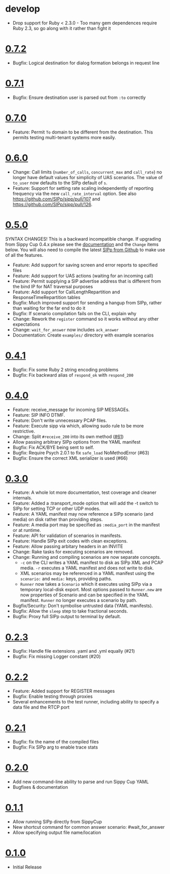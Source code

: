 # develop
  * Drop support for Ruby < 2.3.0 - Too many gem dependences require Ruby 2.3, so go along with it rather than fight it

# [0.7.2](https://github.com/mojolingo/sippy_cup/compare/v0.7.1...v0.7.2)
  * Bugfix: Logical destination for dialog formation belongs in request line

# [0.7.1](https://github.com/mojolingo/sippy_cup/compare/v0.7.0...v0.7.1)
  * Bugfix: Ensure destination user is parsed out from `:to` correctly

# [0.7.0](https://github.com/mojolingo/sippy_cup/compare/v0.6.0...v0.7.0)
  * Feature: Permit `To` domain to be different from the destination. This permits testing multi-tenant systems more easily.

# [0.6.0](https://github.com/mojolingo/sippy_cup/compare/v0.5.0...v0.6.0)
  * Change: Call limits (`number_of_calls`, `concurrent_max` and `call_rate`) no longer have default values for simplicity of UAS scenarios. The value of `to_user` now defaults to the SIPp default of `s`.
  * Feature: Support for setting rate scaling independently of reporting frequency via the new `call_rate_interval` option. See also https://github.com/SIPp/sipp/pull/107 and https://github.com/SIPp/sipp/pull/126.

# [0.5.0](https://github.com/mojolingo/sippy_cup/compare/v0.4.1...v0.5.0)
SYNTAX CHANGES!
This is a backward incompatible change. If upgrading from Sippy Cup 0.4.x please see the [documentation](http://mojolingo.github.io/sippy_cup/#available-scenario-steps) and the `Change` items below.
You will also need to compile the latest [SIPp from Github](https://github.com/sipp/sipp) to make use of all the features.
  * Feature: Add support for saving screen and error reports to specified files
  * Feature: Add support for UAS actions (waiting for an incoming call)
  * Feature: Permit supplying a SIP advertise address that is different from the bind IP for NAT traversal purposes
  * Feature: Add support for CallLengthRepartition and ResponseTimeRepartition tables
  * Bugfix: Much improved support for sending a hangup from SIPp, rather than waiting for the far end to do it
  * Bugfix: If scenario compilation fails on the CLI, explain why
  * Change: Rework the `register` command so it works without any other expectations
  * Change: `wait_for_answer` now includes `ack_answer`
  * Documentation: Create `examples/` directory with example scenarios

# [0.4.1](https://github.com/bklang/sippy_cup/compare/v0.4.0...v0.4.1)
  * Bugfix: Fix some Ruby 2 string encoding problems
  * Bugfix: Fix backward alias of `respond_ok` with `respond_200`

# [0.4.0](https://github.com/bklang/sippy_cup/compare/v0.3.0...v0.4.0)
  * Feature: receive_message for incoming SIP MESSAGEs.
  * Feature: SIP INFO DTMF.
  * Feature: Don't write unnecessary PCAP files.
  * Feature: Execute sipp via which, allowing sudo rule to be more restrictive.
  * Change: Split `#receive_200` into its own method ([#61](https://github.com/mojolingo/sippy_cup/pull/61))
  * Allow passing arbitrary SIPp options from the YAML manifest
  * Bugfix: Fix ACK/BYE being sent to self.
  * Bugfix: Require Psych 2.0.1 to fix `safe_load` NoMethodError (#63)
  * Bugfix: Ensure the correct XML serializer is used (#66)

# [0.3.0](https://github.com/bklang/sippy_cup/compare/v0.2.3...v0.3.0)
* Feature: A whole lot more documentation, test coverage and cleaner internals.
* Feature: Added a :transport_mode option that will add the -t switch to SIPp for setting TCP or other UDP modes.
* Feature: A YAML manifest may now reference a SIPp scenario (and media) on disk rather than providing steps.
* Feature: A media port may be specified as `:media_port` in the manifest or at runtime.
* Feature: API for validation of scenarios in manifests.
* Feature: Handle SIPp exit codes with clean exceptions.
* Feature: Allow passing arbitary headers in an INVITE
* Change: Rake tasks for executing scenarios are removed.
* Change: Running and compiling scenarios are now separate concepts.
  * `-c` on the CLI writes a YAML manifest to disk as SIPp XML and PCAP media. `-r` executes a YAML manifest and does not write to disk.
  * XML scenarios may be referenced in a YAML manifest using the `scenario:` and `media:` keys, providing paths.
  * `Runner` now takes a `Scenario` which it executes using SIPp via a temporary local-disk export. Most options passed to `Runner.new` are now properties of Scenario and can be specified in the YAML manifest. `Runner` no longer executes a scenario by path.
* Bugfix/Security: Don't symbolise untrusted data (YAML manifests).
* Bugfix: Allow the `sleep` step to take fractional seconds.
* Bugfix: Proxy full SIPp output to terminal by default.

# [0.2.3](https://github.com/bklang/sippy_cup/compare/v0.2.2...v0.2.3)
* Bugfix: Handle file extensions .yaml and .yml equally (#21)
* Bugfix: Fix missing Logger constant (#20)

# [0.2.2](https://github.com/bklang/sippy_cup/compare/v0.2.1...v0.2.2)
* Feature: Added support for REGISTER messages
* Bugfix: Enable testing through proxies
* Several enhancements to the test runner, including ability to specify a data file and the RTCP port

# [0.2.1](https://github.com/bklang/sippy_cup/compare/v0.2.0...v0.2.1)
* Bugfix: fix the name of the compiled files
* Bugfix: Fix SIPp arg to enable trace stats

# [0.2.0](https://github.com/bklang/sippy_cup/compare/v0.1.1...v0.2.0)
* Add new command-line ability to parse and run Sippy Cup YAML
* Bugfixes & documentation

# [0.1.1](https://github.com/bklang/sippy_cup/compare/v0.1.0...v0.1.1)
* Allow running SIPp directly from SippyCup
* New shortcut command for common answer scenario: #wait_for_answer
* Allow specifying output file name/location

# [0.1.0](https://github.com/bklang/sippy_cup/releases/tag/v0.1.0)
* Initial Release
